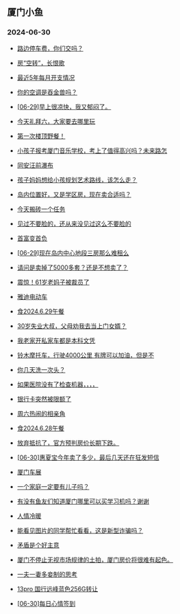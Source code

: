 ## 厦门小鱼 
### 2024-06-30

+ [路边停车费，你们交吗？](http://bbs.xmfish.com/read-htm-tid-18211687.html)

+ [房“空转”，长恨歌](http://bbs.xmfish.com/read-htm-tid-18211643.html)

+ [最近5年每月开支情况](http://bbs.xmfish.com/read-htm-tid-18211664.html)

+ [你的空调是吞金兽吗？](http://bbs.xmfish.com/read-htm-tid-18211694.html)

+ [[06-29]早上很凉快，我又郁闷了。](http://bbs.xmfish.com/read-htm-tid-18211663.html)

+ [今天礼拜六，大家要去哪里玩](http://bbs.xmfish.com/read-htm-tid-18211644.html)

+ [第一次楼顶野餐！](http://bbs.xmfish.com/read-htm-tid-18211762.html)

+ [小孩子报考厦门音乐学校，考上了值得高兴吗？未来路怎](http://bbs.xmfish.com/read-htm-tid-18211628.html)

+ [同安汪前瀑布](http://bbs.xmfish.com/read-htm-tid-18211748.html)

+ [孩子妈妈想给小孩规划艺术路线，该怎么走？](http://bbs.xmfish.com/read-htm-tid-18211629.html)

+ [岛内位置好，又是学区房，现在卖合适吗？](http://bbs.xmfish.com/read-htm-tid-18211852.html)

+ [今天搬砖一个任务](http://bbs.xmfish.com/read-htm-tid-18211673.html)

+ [见过不要脸的，还从来没见过这么不要脸的](http://bbs.xmfish.com/read-htm-tid-18211835.html)

+ [首富变首负](http://bbs.xmfish.com/read-htm-tid-18211738.html)

+ [[06-29]现在岛内中心地段三房那么难租么](http://bbs.xmfish.com/read-htm-tid-18211965.html)

+ [请问是卖掉了5000多套？还是不想卖了？](http://bbs.xmfish.com/read-htm-tid-18211914.html)

+ [震惊！61岁老妈子被裁员了](http://bbs.xmfish.com/read-htm-tid-18211985.html)

+ [雅迪电动车](http://bbs.xmfish.com/read-htm-tid-18211859.html)

+ [食2024.6.29午餐](http://bbs.xmfish.com/read-htm-tid-18211957.html)

+ [30岁失业大叔，父母劝我去当上门女婿？](http://bbs.xmfish.com/read-htm-tid-18212042.html)

+ [我老家开私家车都是本科文凭](http://bbs.xmfish.com/read-htm-tid-18211963.html)

+ [铃木摩托车，行驶4000公里
有牌可以加油，但是不](http://bbs.xmfish.com/read-htm-tid-18211821.html)

+ [你几天洗一次头？](http://bbs.xmfish.com/read-htm-tid-18212057.html)

+ [如果医院没有了检查机器，，，，](http://bbs.xmfish.com/read-htm-tid-18212014.html)

+ [银行卡突然被限额了](http://bbs.xmfish.com/read-htm-tid-18211968.html)

+ [周六热闹的相亲角](http://bbs.xmfish.com/read-htm-tid-18212009.html)

+ [食2024.6.28午餐](http://bbs.xmfish.com/read-htm-tid-18211959.html)

+ [放弃抵抗了，官方预判房价长期下跌。](http://bbs.xmfish.com/read-htm-tid-18212149.html)

+ [[06-30]惠夏宝今年卖了多少，最后几天还在狂发短信](http://bbs.xmfish.com/read-htm-tid-18212138.html)

+ [厦门车展](http://bbs.xmfish.com/read-htm-tid-18212018.html)

+ [一个家庭一定要有儿子吗？](http://bbs.xmfish.com/read-htm-tid-18212160.html)

+ [有没有鱼友们知道厦门哪里可以买学习机吗？谢谢](http://bbs.xmfish.com/read-htm-tid-18212021.html)

+ [人情冷暖](http://bbs.xmfish.com/read-htm-tid-18212003.html)

+ [能看见图片的同学帮忙看看，这是新型诈骗吗？](http://bbs.xmfish.com/read-htm-tid-18212185.html)

+ [矛盾是个好主意](http://bbs.xmfish.com/read-htm-tid-18212155.html)

+ [厦门不停止无视市场规律的土拍，厦门房价将很难有起色。](http://bbs.xmfish.com/read-htm-tid-18212222.html)

+ [一夫一妻多妾制的思考](http://bbs.xmfish.com/read-htm-tid-18212313.html)

+ [13pro 国行远峰蓝色256G转让](http://bbs.xmfish.com/read-htm-tid-18212173.html)

+ [[06-30]每日心情签到](http://bbs.xmfish.com/read-htm-tid-18212050.html)

